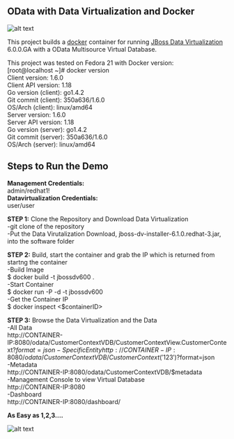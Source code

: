  
## OData with Data Virtualization and Docker

![alt text](https://raw.githubusercontent.com/kpeeples/dv-odata-docker-integration-demo/master/images/dvodatadockeroverview.jpg "Teiid VDBs")  

This project builds a [docker](http://www.docker.io) container for running [JBoss Data Virtualization](http://http://www.redhat.com/products/jbossenterprisemiddleware/data-virtualization/) 6.0.0.GA with a OData Multisource Virtual Database.  

This project was tested on Fedora 21 with Docker version:  
[root@localhost ~]# docker version  
Client version: 1.6.0  
Client API version: 1.18  
Go version (client): go1.4.2  
Git commit (client): 350a636/1.6.0  
OS/Arch (client): linux/amd64  
Server version: 1.6.0  
Server API version: 1.18  
Go version (server): go1.4.2  
Git commit (server): 350a636/1.6.0  
OS/Arch (server): linux/amd64  
  
## Steps to Run the Demo

**Management Credentials:**  
admin/redhat1!  
**Datavirtualization Credentials:**  
user/user  
  
**STEP 1:** Clone the Repository and Download Data Virtualization  
-git clone of the repository  
-Put the Data Virutalization Download, jboss-dv-installer-6.1.0.redhat-3.jar, into the software folder  
  
**STEP 2:** Build, start the container and grab the IP which is returned from startng the container  
-Build Image  
		$ docker build -t jbossdv600 .  
-Start Container  
		$ docker run -P -d -t jbossdv600  
-Get the Container IP  
		$ docker inspect <$containerID>   
  
**STEP 3:** Browse the Data Virtualization and the Data  
-All Data  
		http://CONTAINER-IP:8080/odata/CustomerContextVDB/CustomerContextView.CustomerContext?$format=json  
-Specific Entity  
		http://CONTAINER-IP:8080/odata/CustomerContextVDB/CustomerContext('123')?$format=json  
-Metadata  
		http://CONTAINER-IP:8080/odata/CustomerContextVDB/$metadata  
-Management Console to view Virtual Database  
		http://CONTAINER-IP:8080  
-Dashboard  
		http://CONTAINER-IP:8080/dashboard/  
  
**As Easy as 1,2,3....**

![alt text](https://raw.githubusercontent.com/kpeeples/dv-odata-docker-integration-demo/master/images/dvodatadocker.jpeg "Teiid VDBs")
